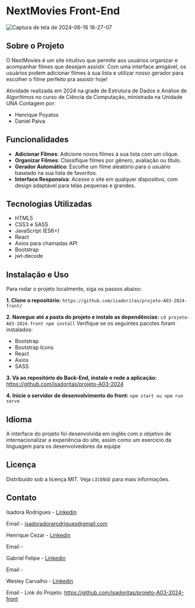 # NextMovies Front-End
![Captura de tela de 2024-06-16 16-27-07](https://github.com/isadoritas/projeto-A03-2024-front/assets/126922417/29d88b46-f514-42c7-9947-13e06aae6c6b)

## Sobre o Projeto
O NextMovies é um site intuitivo que permite aos usuários organizar e acompanhar filmes que desejam assistir. Com uma interface amigável, os usuários podem adicionar filmes à sua lista e utilizar nosso gerador para escolher o filme perfeito pra assistir hoje!


Atividade realizada em 2024 na grade de Estrutura de Dados e Análise de Algorítimos no curso de Ciência da Computação, ministrada na Unidade UNA Contagem por:
- Henrique Poyatos
- Daniel Paiva

## Funcionalidades
- **Adicionar Filmes**: Adicione novos filmes à sua lista com um clique.
- **Organizar Filmes**: Classifique filmes por gênero, avaliação ou título.
- **Gerador Automático**: Escolhe um filme aleatório para o usuário baseado na sua lista de favoritos.
- **Interface Responsiva**: Acesse o site em qualquer dispositivo, com design adaptável para telas pequenas e grandes.

## Tecnologias Utilizadas
- HTML5
- CSS3 e SASS
- JavaScript (ES6+)
- React
- Axios para chamadas API
- Bootstrap
- jwt-decode

## Instalação e Uso
Para rodar o projeto localmente, siga os passos abaixo:

**1. Clone o repositório:** `https://github.com/isadoritas/projeto-A03-2024-front/`

**2. Navegue até a pasta do projeto e instale as dependências:** `cd projeto-A03-2024.front npm install`
Verifique se os seguintes pacotes foram instalados:  
- Bootstrap
- Bootstrap Icons
- React
- Axios
- SASS
  
**3. Vá ao repositório do Back-End, instale e rode a aplicação:** https://github.com/isadoritas/projeto-A03-2024

**4. Inicie o servidor de desenvolvimento do front:** `npm start ou npm run serve`

## Idioma
A interface do projeto foi desenvolvida em inglês com o objetivo de internacionalizar a experiência do site, assim como um exercício da linguagem para os desenvolvedores da equipe


## Licença
Distribuído sob a licença MIT. Veja `LICENSE` para mais informações.

## Contato
Isadora Rodrigues - [Linkedin](https://www.linkedin.com/in/isadora-rodrigues-904b36164/)

Email - isadoradorarodrigues@gmail.com

Henrique Cezar - [Linkedin]()

Email - 

Gabriel Felipe - [Linkedin]() 

Email -

Wesley Carvalho - [Linkedin]()

Email -
Link do Projeto: https://github.com/isadoritas/projeto-A03-2024-front


